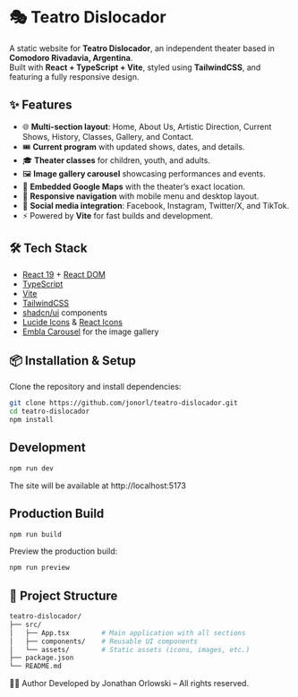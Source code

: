 # 🎭 Teatro Dislocador

A static website for **Teatro Dislocador**, an independent theater based in **Comodoro Rivadavia, Argentina**.  
Built with **React + TypeScript + Vite**, styled using **TailwindCSS**, and featuring a fully responsive design.

## ✨ Features

- 🌐 **Multi-section layout**: Home, About Us, Artistic Direction, Current Shows, History, Classes, Gallery, and Contact.
- 🎟️ **Current program** with updated shows, dates, and details.
- 🎓 **Theater classes** for children, youth, and adults.
- 🖼️ **Image gallery carousel** showcasing performances and events.
- 📍 **Embedded Google Maps** with the theater’s exact location.
- 📱 **Responsive navigation** with mobile menu and desktop layout.
- 🔗 **Social media integration**: Facebook, Instagram, Twitter/X, and TikTok.
- ⚡ Powered by **Vite** for fast builds and development.

## 🛠️ Tech Stack

- [React 19](https://react.dev/) + [React DOM](https://react.dev/)
- [TypeScript](https://www.typescriptlang.org/)
- [Vite](https://vitejs.dev/)
- [TailwindCSS](https://tailwindcss.com/)
- [shadcn/ui](https://ui.shadcn.com/) components
- [Lucide Icons](https://lucide.dev/) & [React Icons](https://react-icons.github.io/react-icons/)
- [Embla Carousel](https://www.embla-carousel.com/) for the image gallery

## 📦 Installation & Setup

Clone the repository and install dependencies:

```bash
git clone https://github.com/jonorl/teatro-dislocador.git
cd teatro-dislocador
npm install
```
## Development

```bash
npm run dev
```
The site will be available at http://localhost:5173

## Production Build

```bash
npm run build
```
Preview the production build:
```bash
npm run preview
```

## 📂 Project Structure

```bash
teatro-dislocador/
├── src/
│   ├── App.tsx        # Main application with all sections
│   ├── components/    # Reusable UI components
│   └── assets/        # Static assets (icons, images, etc.)
├── package.json
└── README.md
```

👨‍💻 Author
Developed by Jonathan Orlowski – All rights reserved.